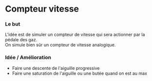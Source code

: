 # Compteur vitesse

### Le but
L'idée est de simuler un compteur de vitesse qui sera actionner par la pédale des gaz.<br>
On simule bien sûr un compteur de vitesse analogique.
### Idée / Amélioration
- Faire une descente de l'aiguille progressive
- Faire une saturation de l'aiguille ou une butée quand on est au max
